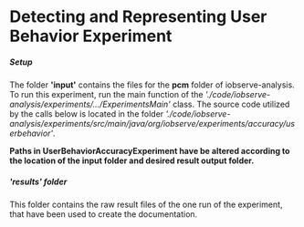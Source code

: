 # Detecting and Representing User Behavior Experiment

##### **Setup**
The folder **'input'** contains the files for the **pcm** folder of iobserve-analysis. To run this experiment, 
run the main function of the *'./code/iobserve-analysis/experiments/.../ExperimentsMain'* class.
The source code utilized by the calls below is located in the folder 
*'./code/iobserve-analysis/experiments/src/main/java/org/iobserve/experiments/accuracy/userbehavior'*.

**Paths in UserBehaviorAccuracyExperiment have be altered according to the location of the input folder and desired result output folder.**

##### **'results' folder**
This folder contains the raw result files of the one run of the experiment, that have been used to create the 
documentation.